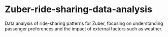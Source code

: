 # Zuber-ride-sharing-data-analysis
Data analysis of ride-sharing patterns for Zuber, focusing on understanding passenger preferences and the impact of external factors such as weather.
